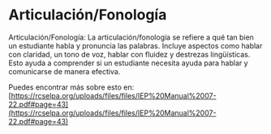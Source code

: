# Articulación/Fonología
Articulación/Fonología: La articulación/fonología se refiere a qué tan bien un estudiante habla y pronuncia las palabras. Incluye aspectos como hablar con claridad, un tono de voz, hablar con fluidez y destrezas lingüísticas. Esto ayuda a comprender si un estudiante necesita ayuda para hablar y comunicarse de manera efectiva.

Puedes encontrar más sobre esto en: [https://rcselpa.org/uploads/files/files/IEP%20Manual%2007-22.pdf#page=43](https://rcselpa.org/uploads/files/files/IEP%20Manual%2007-22.pdf#page=43)
